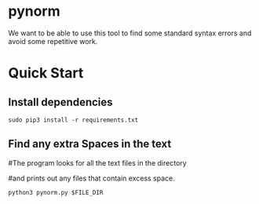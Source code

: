 # pynorm

We want to be able to use this tool to find some standard syntax errors and avoid some repetitive work.

# Quick Start

## Install dependencies

```
sudo pip3 install -r requirements.txt
```

## Find any extra Spaces in the text

#The program looks for all the text files in the directory

#and prints out any files that contain excess space.

```
python3 pynorm.py $FILE_DIR
```

